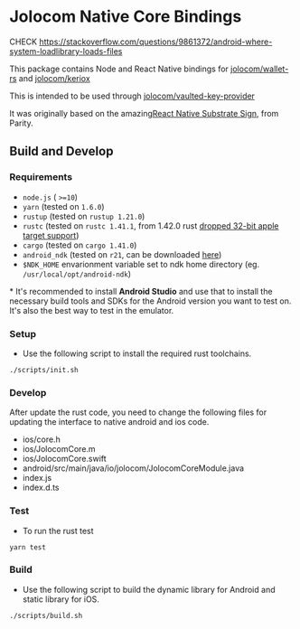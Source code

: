 # Jolocom Native Core Bindings

CHECK https://stackoverflow.com/questions/9861372/android-where-system-loadlibrary-loads-files

This package contains Node and React Native bindings for
[jolocom/wallet-rs](https://github.com/jolocom/wallet-rs) and
[jolocom/keriox](https://github.com/jolocom/keriox)

This is intended to be used through
[jolocom/vaulted-key-provider](https://github.com/jolocom/vaulted-key-provider)

It was originally based on the amazing[React Native Substrate Sign](https://github.com/paritytech/react-native-substrate-sign), from Parity.

## Build and Develop

### Requirements

- `node.js` ( `>=10`)
- `yarn` (tested on `1.6.0`)
- `rustup` (tested on `rustup 1.21.0`)
- `rustc` (tested on `rustc 1.41.1`,  from 1.42.0 rust [dropped 32-bit apple target support](https://blog.rust-lang.org/2020/01/03/reducing-support-for-32-bit-apple-targets.html))
- `cargo` (tested on `cargo 1.41.0`)
- `android_ndk` (tested on `r21`, can be downloaded [here](https://developer.android.com/ndk/downloads))
- `$NDK_HOME` envarionment variable set to ndk home directory (eg. `/usr/local/opt/android-ndk`)

\* It's recommended to install **Android Studio** and use that to install the necessary build tools and SDKs for the Android version you want to test on. It's also the best way to test in the emulator. 

### Setup

- Use the following script to install the required rust toolchains.

```shell script
./scripts/init.sh
```


### Develop
After update the rust code, you need to change the following files for updating the interface to native android and ios code.

- ios/core.h
- ios/JolocomCore.m
- ios/JolocomCore.swift
- android/src/main/java/io/jolocom/JolocomCoreModule.java
- index.js
- index.d.ts

### Test

- To run the rust test

```shell script
yarn test
```

### Build

- Use the following script to build the dynamic library for Android and static library for iOS.

```shell script
./scripts/build.sh
```
